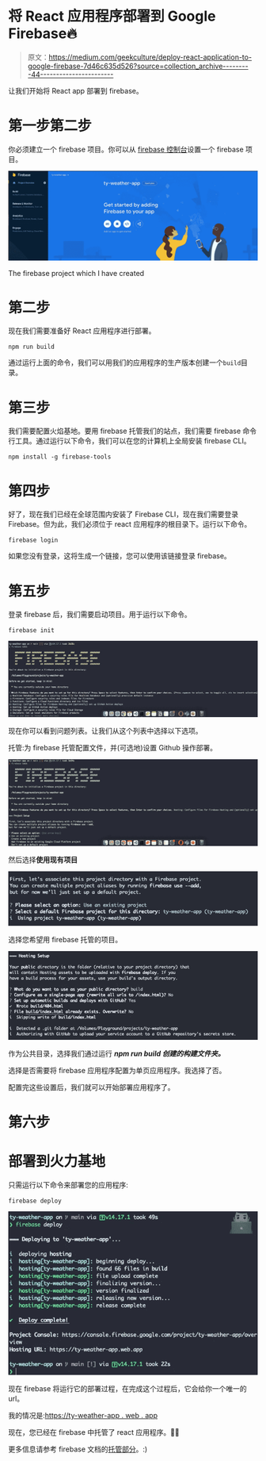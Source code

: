 # 将 React 应用程序部署到 Google Firebase🔥

> 原文：<https://medium.com/geekculture/deploy-react-application-to-google-firebase-7d46c635d526?source=collection_archive---------44----------------------->

让我们开始将 React app 部署到 firebase。

# 第一步**第二步**

你必须建立一个 firebase 项目。你可以从 [firebase 控制台](https://console.firebase.google.com/)设置一个 firebase 项目。

![](img/318823511070df61886dfd7b628e5be3.png)

The firebase project which I have created

# 第二步

现在我们需要准备好 React 应用程序进行部署。

```
npm run build
```

通过运行上面的命令，我们可以用我们的应用程序的生产版本创建一个`build`目录。

# 第三步

我们需要配置火焰基地。要用 firebase 托管我们的站点，我们需要 firebase 命令行工具。通过运行以下命令，我们可以在您的计算机上全局安装 firebase CLI。

```
npm install -g firebase-tools
```

# 第四步

好了，现在我们已经在全球范围内安装了 Firebase CLI，现在我们需要登录 Firebase。但为此，我们必须位于 react 应用程序的根目录下。运行以下命令。

```
firebase login
```

如果您没有登录，这将生成一个链接，您可以使用该链接登录 firebase。

# 第五步

登录 firebase 后，我们需要启动项目。用于运行以下命令。

```
firebase init
```

![](img/fdd0b997c450ea21a5afdf567780f162.png)

现在你可以看到问题列表。让我们从这个列表中选择以下选项。

托管:为 firebase 托管配置文件，并(可选地)设置 Github 操作部署。

![](img/bf22c3db3f4b99761d41853a381da0c5.png)

然后选择**使用现有项目**

![](img/d4329044af213810abe67971d76b8886.png)

选择您希望用 firebase 托管的项目。

![](img/60944dea8bc8036eb3cf3ad0978e577c.png)

作为公共目录，选择我们通过运行 ***npm run build 创建的构建文件夹。***

选择是否需要将 firebase 应用程序配置为单页应用程序。我选择了否。

配置完这些设置后，我们就可以开始部署应用程序了。

# 第六步

# 部署到火力基地

只需运行以下命令来部署您的应用程序:

```
firebase deploy
```

![](img/684e3924a09bef54a8633c270715c259.png)

现在 firebase 将运行它的部署过程，在完成这个过程后，它会给你一个唯一的 url。

我的情况是:[https://ty-weather-app . web . app](https://ty-weather-app.web.app)

现在，您已经在 firebase 中托管了 react 应用程序。🙌🏻

更多信息请参考 firebase 文档的[托管部分](https://firebase.google.com/docs/hosting)。:)